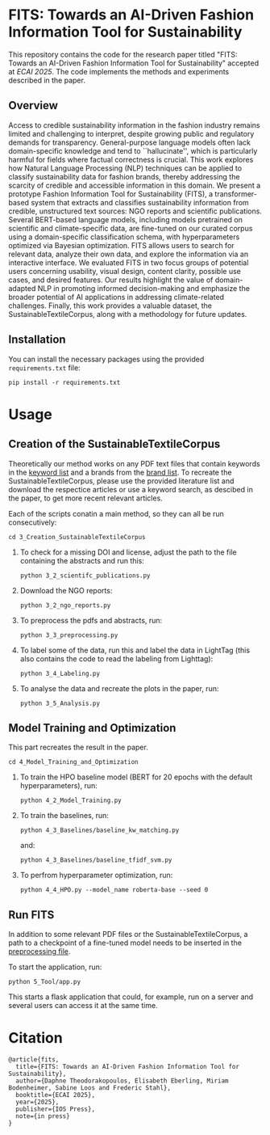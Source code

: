 # FITS: Towards an AI-Driven Fashion Information Tool for Sustainability

This repository contains the code for the research paper titled "FITS: Towards an AI-Driven Fashion Information Tool for Sustainability" accepted at *ECAI 2025*. The code implements the methods and experiments described in the paper.

## Overview
Access to credible sustainability information in the fashion industry remains limited and challenging to interpret, despite growing public and regulatory demands for transparency. General-purpose language models often lack domain-specific knowledge and tend to ``hallucinate'', which is particularly harmful for fields where factual correctness is crucial. This work explores how Natural Language Processing (NLP) techniques can be applied to classify sustainability data for fashion brands, thereby addressing the scarcity of credible and accessible information in this domain. We present a prototype Fashion Information Tool for Sustainability (FITS), a transformer-based system that extracts and classifies sustainability information from credible, unstructured text sources: NGO reports and scientific publications. Several BERT-based language models, including models pretrained on scientific and climate-specific data, are fine-tuned on our curated corpus using a domain-specific classification schema, with hyperparameters optimized via Bayesian optimization. FITS allows users to search for relevant data, analyze their own data, and explore the information via an interactive interface. We evaluated FITS in two focus groups of potential users concerning usability, visual design, content clarity, possible use cases, and desired features. Our results highlight the value of domain-adapted NLP in promoting informed decision-making and emphasize the broader potential of AI applications in addressing climate-related challenges. Finally, this work provides a valuable dataset, the SustainableTextileCorpus, along with a methodology for future updates.  


## Installation

You can install the necessary packages using the provided `requirements.txt` file:

```
pip install -r requirements.txt
```

# Usage

## Creation of the SustainableTextileCorpus
Theoretically our method works on any PDF text files that contain keywords in the [keyword list](data/kw_list.csv) and a brands from the [brand list](data/brand_list.csv). 
To recreate the SustainableTextileCorpus, please use the provided literature list and download the respectice articles or use a keyword search, as descibed in the paper, to get more recent relevant articles.

Each of the scripts conatin a main method, so they can all be run consecutively:
```
cd 3_Creation_SustainableTextileCorpus
```

1. To check for a missing DOI and license, adjust the path to the file containing the abstracts and run this: 
    ```
    python 3_2_scientifc_publications.py
    ```

2. Download the NGO reports: 
    ```
    python 3_2_ngo_reports.py
    ```

3. To preprocess the pdfs and abstracts, run: 
    ```
    python 3_3_preprocessing.py
    ```

4. To label some of the data, run this and label the data in LightTag (this also contains the code to read the labeling from Lighttag): 
    ```
    python 3_4_Labeling.py
    ```

5. To analyse the data and recreate the plots in the paper, run: 
    ```
    python 3_5_Analysis.py
    ```

## Model Training and Optimization
This part recreates the result in the paper.
```
cd 4_Model_Training_and_Optimization
```

1. To train the HPO baseline model (BERT for 20 epochs with the default hyperparameters), run: 
    ```
    python 4_2_Model_Training.py
    ```

2. To train the baselines, run: 
    ```
    python 4_3_Baselines/baseline_kw_matching.py
    ```
    and:
    ```
    python 4_3_Baselines/baseline_tfidf_svm.py
    ```

3. To perfrom hyperparameter optimization, run: 
    ```
    python 4_4_HPO.py --model_name roberta-base --seed 0
    ```

## Run FITS
In addition to some relevant PDF files or the SustainableTextileCorpus, a path to a checkpoint of a fine-tuned model needs to be inserted in the [preprocessing file](5_Tool/preprocessing.py).


To start the application, run:

 ```python 5_Tool/app.py```

This starts a flask application that could, for example, run on a server and several users can access it at the same time.

# Citation 
```
@article{fits,
  title={FITS: Towards an AI-Driven Fashion Information Tool for Sustainability},
  author={Daphne Theodorakopoulos, Elisabeth Eberling, Miriam Bodenheimer, Sabine Loos and Frederic Stahl},
  booktitle={ECAI 2025},
  year={2025},
  publisher={IOS Press},
  note={in press}
} 
```